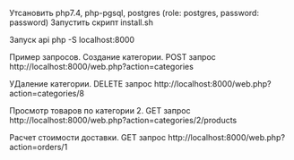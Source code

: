 Утсановить php7.4, php-pgsql, postgres (role: postgres, password: password)
Запустить скрипт install.sh

Запуск api
php -S localhost:8000

Пример запросов.
Создание категории. POST запрос
http://localhost:8000/web.php?action=categories

УДаление категории. DELETE запрос
http://localhost:8000/web.php?action=categories/8

Просмотр товаров по категории 2. GET запрос
http://localhost:8000/web.php?action=categories/2/products

Расчет стоимости доставки. GET запрос
http://localhost:8000/web.php?action=orders/1
